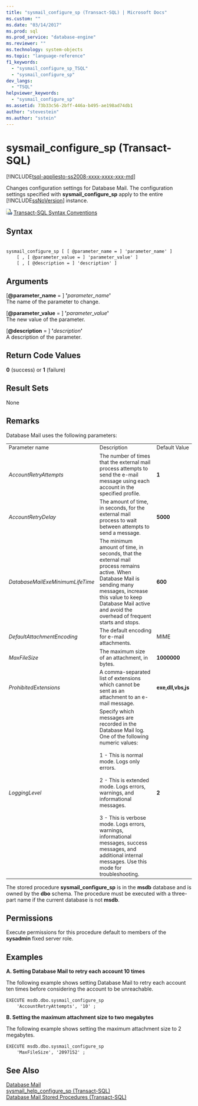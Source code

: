 ```yaml
---
title: "sysmail_configure_sp (Transact-SQL) | Microsoft Docs"
ms.custom: ""
ms.date: "03/14/2017"
ms.prod: sql
ms.prod_service: "database-engine"
ms.reviewer: ""
ms.technology: system-objects
ms.topic: "language-reference"
f1_keywords: 
  - "sysmail_configure_sp_TSQL"
  - "sysmail_configure_sp"
dev_langs: 
  - "TSQL"
helpviewer_keywords: 
  - "sysmail_configure_sp"
ms.assetid: 73b33c56-2bff-446a-b495-ae198ad74db1
author: "stevestein"
ms.author: "sstein"
---
```

# sysmail_configure_sp (Transact-SQL)
[!INCLUDE[tsql-appliesto-ss2008-xxxx-xxxx-xxx-md](../../includes/tsql-appliesto-ss2008-xxxx-xxxx-xxx-md.md)]

  Changes configuration settings for Database Mail. The configuration settings specified with **sysmail_configure_sp** apply to the entire [!INCLUDE[ssNoVersion](../../includes/ssnoversion-md.md)] instance.  
  
 ![Topic link icon](../../database-engine/configure-windows/media/topic-link.gif "Topic link icon") [Transact-SQL Syntax Conventions](../../t-sql/language-elements/transact-sql-syntax-conventions-transact-sql.md)  
  
## Syntax  
  
```  
  
sysmail_configure_sp [ [ @parameter_name = ] 'parameter_name' ]  
    [ , [ @parameter_value = ] 'parameter_value' ]  
    [ , [ @description = ] 'description' ]  
```  
  
## Arguments  
 [**@parameter_name** = ] **'**_parameter_name_**'**  
 The name of the parameter to change.  
  
 [**@parameter_value** = ] **'**_parameter_value_**'**  
 The new value of the parameter.  
  
 [**@description** = ] **'**_description_**'**  
 A description of the parameter.  
  
## Return Code Values  
 **0** (success) or **1** (failure)  
  
## Result Sets  
 None  
  
## Remarks  
 Database Mail uses the following parameters:  
  
||||  
|-|-|-|  
|Parameter name|Description|Default Value|  
|*AccountRetryAttempts*|The number of times that the external mail process attempts to send the e-mail message using each account in the specified profile.|**1**|  
|*AccountRetryDelay*|The amount of time, in seconds, for the external mail process to wait between attempts to send a message.|**5000**|  
|*DatabaseMailExeMinimumLifeTime*|The minimum amount of time, in seconds, that the external mail process remains active. When Database Mail is sending many messages, increase this value to keep Database Mail active and avoid the overhead of frequent starts and stops.|**600**|  
|*DefaultAttachmentEncoding*|The default encoding for e-mail attachments.|MIME|  
|*MaxFileSize*|The maximum size of an attachment, in bytes.|**1000000**|  
|*ProhibitedExtensions*|A comma-separated list of extensions which cannot be sent as an attachment to an e-mail message.|**exe,dll,vbs,js**|  
|*LoggingLevel*|Specify which messages are recorded in the Database Mail log. One of the following numeric values:<br /><br /> 1 - This is normal mode. Logs only errors.<br /><br /> 2 - This is extended mode. Logs errors, warnings, and informational messages.<br /><br /> 3 - This is verbose mode. Logs errors, warnings, informational messages, success messages, and additional internal messages. Use this mode for troubleshooting.|**2**|  
  
 The stored procedure **sysmail_configure_sp** is in the **msdb** database and is owned by the **dbo** schema. The procedure must be executed with a three-part name if the current database is not **msdb**.  
  
## Permissions  
 Execute permissions for this procedure default to members of the **sysadmin** fixed server role.  
  
## Examples  
 **A. Setting Database Mail to retry each account 10 times**  
  
 The following example shows setting Database Mail to retry each account ten times before considering the account to be unreachable.  
  
```  
EXECUTE msdb.dbo.sysmail_configure_sp  
    'AccountRetryAttempts', '10' ;  
```  
  
 **B. Setting the maximum attachment size to two megabytes**  
  
 The following example shows setting the maximum attachment size to 2 megabytes.  
  
```  
EXECUTE msdb.dbo.sysmail_configure_sp  
    'MaxFileSize', '2097152' ;  
```  
  
## See Also  
 [Database Mail](../../relational-databases/database-mail/database-mail.md)   
 [sysmail_help_configure_sp &#40;Transact-SQL&#41;](../../relational-databases/system-stored-procedures/sysmail-help-configure-sp-transact-sql.md)   
 [Database Mail Stored Procedures &#40;Transact-SQL&#41;](../../relational-databases/system-stored-procedures/database-mail-stored-procedures-transact-sql.md)  
  
  
